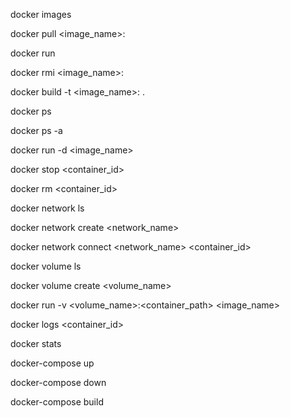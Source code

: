 docker images

docker pull <image_name>:<tag>

docker run

docker rmi <image_name>:<tag>

docker build -t <image_name>:<tag> .

docker ps

docker ps -a

docker run -d <image_name>

docker stop <container_id>

docker rm <container_id>

docker network ls

docker network create <network_name>

docker network connect <network_name> <container_id>

docker volume ls

docker volume create <volume_name>

docker run -v <volume_name>:<container_path> <image_name>

docker logs <container_id>

docker stats

docker-compose up

docker-compose down

docker-compose build
